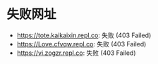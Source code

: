 # 失败网址
- https://tote.kaikaixin.repl.co: 失败 (403
Failed)
- https://Love.cfvqw.repl.co: 失败 (403
Failed)
- https://vi.zogzr.repl.co: 失败 (403
Failed)
